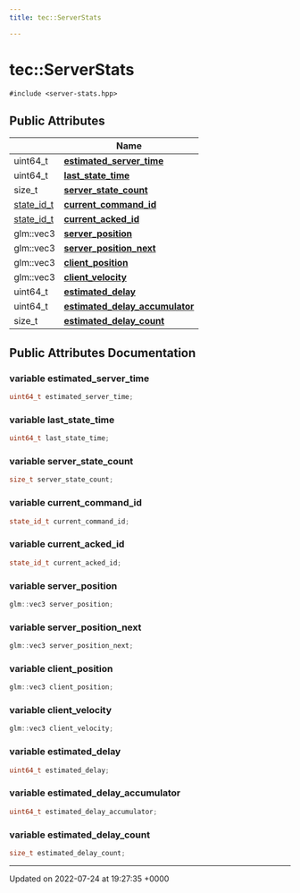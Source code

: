 ```yaml
---
title: tec::ServerStats

---
```


# tec::ServerStats






`#include <server-stats.hpp>`

## Public Attributes

|                | Name           |
| -------------- | -------------- |
| uint64_t | **[estimated_server_time](/engine/Classes/classtec_1_1_server_stats/#variable-estimated-server-time)**  |
| uint64_t | **[last_state_time](/engine/Classes/classtec_1_1_server_stats/#variable-last-state-time)**  |
| size_t | **[server_state_count](/engine/Classes/classtec_1_1_server_stats/#variable-server-state-count)**  |
| [state_id_t](/engine/Namespaces/namespacetec/#typedef-state-id-t) | **[current_command_id](/engine/Classes/classtec_1_1_server_stats/#variable-current-command-id)**  |
| [state_id_t](/engine/Namespaces/namespacetec/#typedef-state-id-t) | **[current_acked_id](/engine/Classes/classtec_1_1_server_stats/#variable-current-acked-id)**  |
| glm::vec3 | **[server_position](/engine/Classes/classtec_1_1_server_stats/#variable-server-position)**  |
| glm::vec3 | **[server_position_next](/engine/Classes/classtec_1_1_server_stats/#variable-server-position-next)**  |
| glm::vec3 | **[client_position](/engine/Classes/classtec_1_1_server_stats/#variable-client-position)**  |
| glm::vec3 | **[client_velocity](/engine/Classes/classtec_1_1_server_stats/#variable-client-velocity)**  |
| uint64_t | **[estimated_delay](/engine/Classes/classtec_1_1_server_stats/#variable-estimated-delay)**  |
| uint64_t | **[estimated_delay_accumulator](/engine/Classes/classtec_1_1_server_stats/#variable-estimated-delay-accumulator)**  |
| size_t | **[estimated_delay_count](/engine/Classes/classtec_1_1_server_stats/#variable-estimated-delay-count)**  |

## Public Attributes Documentation

### variable estimated_server_time

```cpp
uint64_t estimated_server_time;
```


### variable last_state_time

```cpp
uint64_t last_state_time;
```


### variable server_state_count

```cpp
size_t server_state_count;
```


### variable current_command_id

```cpp
state_id_t current_command_id;
```


### variable current_acked_id

```cpp
state_id_t current_acked_id;
```


### variable server_position

```cpp
glm::vec3 server_position;
```


### variable server_position_next

```cpp
glm::vec3 server_position_next;
```


### variable client_position

```cpp
glm::vec3 client_position;
```


### variable client_velocity

```cpp
glm::vec3 client_velocity;
```


### variable estimated_delay

```cpp
uint64_t estimated_delay;
```


### variable estimated_delay_accumulator

```cpp
uint64_t estimated_delay_accumulator;
```


### variable estimated_delay_count

```cpp
size_t estimated_delay_count;
```


-------------------------------

Updated on 2022-07-24 at 19:27:35 +0000